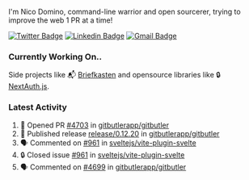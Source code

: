 
I'm Nico Domino, command-line warrior and open sourcerer, trying to improve the web 1 PR at a time!

[![Twitter Badge](https://img.shields.io/badge/-@ndom91-1ca0f1?style=flat-square&labelColor=1ca0f1&logo=twitter&logoColor=white&link=https://twitter.com/ndom91)](https://twitter.com/ndom91) [![Linkedin Badge](https://img.shields.io/badge/-ndom91-blue?style=flat-square&logo=Linkedin&logoColor=white&link=https://www.linkedin.com/in/ndom91/)](https://www.linkedin.com/in/ndom91/) [![Gmail Badge](https://img.shields.io/badge/-yo@ndo.dev-c14438?style=flat-square&logo=mail.ru&logoColor=white&link=mailto:yo@ndo.dev)](mailto:yo@ndo.dev)

### Currently Working On..

Side projects like 📬 [Briefkasten](https://briefkastenhq.com) and opensource libraries like 🔒 [NextAuth.js](https://github.com/nextauthjs/next-auth).

<!--START_SECTION_PROFILE_VIEWS:readme-info-->
<!--END_SECTION_PROFILE_VIEWS:readme-info-->

<!--START_SECTION_DAILY_COMMIT:readme-info-->
<!--END_SECTION_DAILY_COMMIT:readme-info-->

<!--START_SECTION_WEEKLY_COMMIT:readme-info-->
<!--END_SECTION_WEEKLY_COMMIT:readme-info-->

### Latest Activity

<!--START_SECTION:activity-->
1. 💪 Opened PR [#4703](https://github.com/gitbutlerapp/gitbutler/pull/4703) in [gitbutlerapp/gitbutler](https://github.com/gitbutlerapp/gitbutler)
2. 🚀 Published release [release/0.12.20](https://github.com/gitbutlerapp/gitbutler/releases/tag/release/0.12.20) in [gitbutlerapp/gitbutler](https://github.com/gitbutlerapp/gitbutler)
3. 🗣 Commented on [#961](https://github.com/sveltejs/vite-plugin-svelte/issues/961#issuecomment-2291846587) in [sveltejs/vite-plugin-svelte](https://github.com/sveltejs/vite-plugin-svelte)
4. 🔒 Closed issue [#961](https://github.com/sveltejs/vite-plugin-svelte/issues/961) in [sveltejs/vite-plugin-svelte](https://github.com/sveltejs/vite-plugin-svelte)
5. 🗣 Commented on [#4699](https://github.com/gitbutlerapp/gitbutler/pull/4699#issuecomment-2291683292) in [gitbutlerapp/gitbutler](https://github.com/gitbutlerapp/gitbutler)
<!--END_SECTION:activity-->

